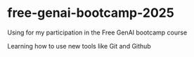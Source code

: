 # free-genai-bootcamp-2025
Using for my participation in the Free GenAI bootcamp course

Learning how to use new tools like Git and Github
